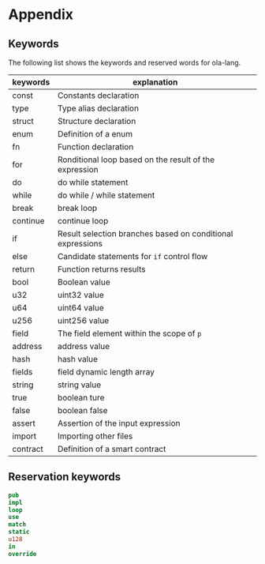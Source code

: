 # Appendix

## Keywords

The following list shows the keywords and reserved words for ola-lang.

| keywords | explanation                                                |
| -------- | ---------------------------------------------------------- |
| const    | Constants declaration                                      |
| type     | Type alias declaration                                     |
| struct   | Structure declaration                                      |
| enum     | Definition of a enum                                       |
| fn       | Function declaration                                       |
| for      | Ronditional loop based on the result of the expression     |
| do       | do while statement                                         |
| while    | do while / while statement                                 |
| break    | break loop                                                 |
| continue | continue loop                                              |
| if       | Result selection branches based on conditional expressions |
| else     | Candidate statements for `if` control flow                 |
| return   | Function returns results                                   |
| bool     | Boolean value                                              |
| u32      | uint32 value                                               |
| u64      | uint64 value                                               |
| u256     | uint256 value                                              |
| field    | The field element within the scope of `p`                  |
| address  | address value                                              |
| hash     | hash value                                                 |
| fields   | field dynamic length array                                 |
| string   | string value                                               |
| true     | boolean ture                                               |
| false    | boolean false                                              |
| assert   | Assertion of the input expression                          |
| import   | Importing other files                                      |
| contract | Definition of a smart contract                             |

## Reservation keywords

```rust
pub
impl
loop
use
match
static
u128
in
override
```

